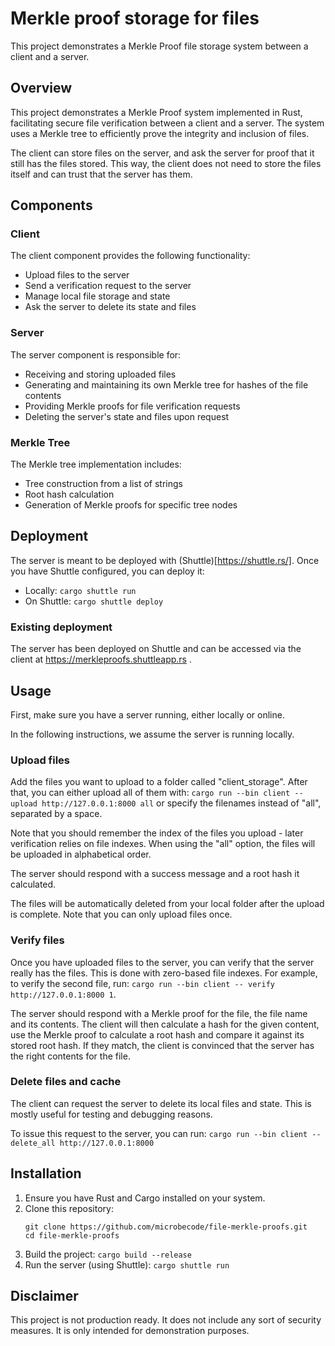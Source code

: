 # Merkle proof storage for files

This project demonstrates a Merkle Proof file storage system between a client and a server.

## Overview

This project demonstrates a Merkle Proof system implemented in Rust, facilitating secure file verification between a client and a server. The system uses a Merkle tree to efficiently prove the integrity and inclusion of files.

The client can store files on the server, and ask the server for proof that it still has the files stored. This way, the client does not need to store the files itself and can trust that the server has them.

## Components

### Client

The client component provides the following functionality:
- Upload files to the server
- Send a verification request to the server
- Manage local file storage and state
- Ask the server to delete its state and files

### Server

The server component is responsible for:
- Receiving and storing uploaded files
- Generating and maintaining its own Merkle tree for hashes of the file contents
- Providing Merkle proofs for file verification requests
- Deleting the server's state and files upon request

### Merkle Tree

The Merkle tree implementation includes:
- Tree construction from a list of strings
- Root hash calculation
- Generation of Merkle proofs for specific tree nodes

## Deployment

The server is meant to be deployed with (Shuttle)[https://shuttle.rs/]. Once you have Shuttle configured, you can deploy it:
- Locally: `cargo shuttle run`
- On Shuttle: `cargo shuttle deploy`

### Existing deployment

The server has been deployed on Shuttle and can be accessed via the client at https://merkleproofs.shuttleapp.rs .

## Usage

First, make sure you have a server running, either locally or online.

In the following instructions, we assume the server is running locally.

### Upload files

Add the files you want to upload to a folder called "client_storage". After that, you can either upload all of them with: `cargo run --bin client -- upload http://127.0.0.1:8000 all` or specify the filenames instead of "all", separated by a space.

Note that you should remember the index of the files you upload - later verification relies on file indexes. When using the "all" option, the files will be uploaded in alphabetical order.

The server should respond with a success message and a root hash it calculated.

The files will be automatically deleted from your local folder after the upload is complete. Note that you can only upload files once.

### Verify files

Once you have uploaded files to the server, you can verify that the server really has the files. This is done with zero-based file indexes. For example, to verify the second file, run: `cargo run --bin client -- verify http://127.0.0.1:8000 1`.

The server should respond with a Merkle proof for the file, the file name and its contents. The client will then calculate a hash for the given content, use the Merkle proof to calculate a root hash and compare it against its stored root hash. If they match, the client is convinced that the server has the right contents for the file.

### Delete files and cache

The client can request the server to delete its local files and state. This is mostly useful for testing and debugging reasons.

To issue this request to the server, you can run: `cargo run --bin client -- delete_all http://127.0.0.1:8000`

## Installation

1. Ensure you have Rust and Cargo installed on your system.
1. Clone this repository:
   ```
   git clone https://github.com/microbecode/file-merkle-proofs.git
   cd file-merkle-proofs
   ```
1. Build the project: `cargo build --release`
1. Run the server (using Shuttle): `cargo shuttle run`

## Disclaimer

This project is not production ready. It does not include any sort of security measures. It is only intended for demonstration purposes.
